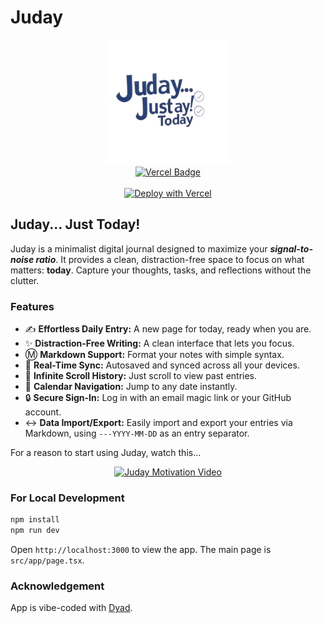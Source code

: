 # Juday

<div align="center">
  <img src="public/Juday-logo.png" alt="Juday Logo" width="200"/>
  <br/>
  <a href="https://juday.vercel.app/" target="_blank" rel="noopener noreferrer">
    <img src="https://deploy-badge.vercel.app/vercel/juday" alt="Vercel Badge"/>
  </a>
  <br/><br/>
  <a href="https://vercel.com/new/clone?repository-url=https%3A%2F%2Fgithub.com%2Fiamaziz%2FJuday" target="_blank" rel="noopener noreferrer">
    <img src="https://vercel.com/button" alt="Deploy with Vercel"/>
  </a>
</div>

## Juday... Just Today!

Juday is a minimalist digital journal designed to maximize your ***signal-to-noise ratio***. It provides a clean, distraction-free space to focus on what matters: **today**. Capture your thoughts, tasks, and reflections without the clutter.

### Features

*   ✍️ **Effortless Daily Entry:** A new page for today, ready when you are.
*   ✨ **Distraction-Free Writing:** A clean interface that lets you focus.
*   Ⓜ️ **Markdown Support:** Format your notes with simple syntax.
*   🔄 **Real-Time Sync:** Autosaved and synced across all your devices.
*   📜 **Infinite Scroll History:** Just scroll to view past entries.
*   📅 **Calendar Navigation:** Jump to any date instantly.
*   🔒 **Secure Sign-In:** Log in with an email magic link or your GitHub account.
*   ↔️ **Data Import/Export:** Easily import and export your entries via Markdown, using `---YYYY-MM-DD` as an entry separator.

For a reason to start using Juday, watch this...

<div align="center">
  <a href="https://youtube.com/shorts/JvIPESv49Y8" target="_blank" rel="noopener noreferrer">
    <img src="https://i.ytimg.com/vi/JvIPESv49Y8/hqdefault.jpg" alt="Juday Motivation Video" width="300"/>
  </a>
</div>

### For Local Development

```bash
npm install
npm run dev
```

Open `http://localhost:3000` to view the app. The main page is `src/app/page.tsx`.

### Acknowledgement

App is vibe-coded with [Dyad](https://github.com/dyad-sh/dyad).